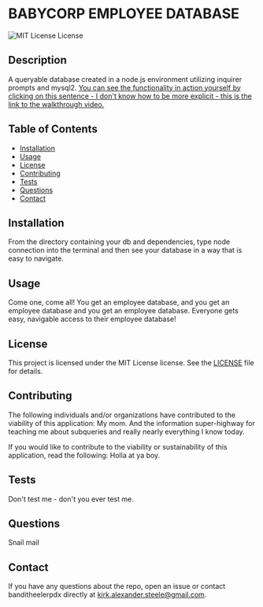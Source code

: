 
# BABYCORP EMPLOYEE DATABASE

![MIT License License](https://img.shields.io/badge/license-MIT%20License-blue.svg)
      
## Description
      
A queryable database created in a node.js environment utilizing inquirer prompts and mysql2. [You can see the functionality in action yourself by clicking on this sentence - I don't know how to be more explicit - this is the link to the walkthrough video.](https://drive.google.com/file/d/1htoKC-G1Ggu3NJ6NoRy3-OrBXzjQZeZS/view)
      
## Table of Contents
      
- [Installation](https://github.com/banditheelerpdx/read-my-node#installation)
- [Usage](https://github.com/banditheelerpdx/read-my-node#usage)
- [License](https://github.com/banditheelerpdx/read-my-node#license)
- [Contributing](https://github.com/banditheelerpdx/read-my-node#contributing)
- [Tests](https://github.com/banditheelerpdx/read-my-node#tests)
- [Questions](https://github.com/banditheelerpdx/read-my-node#questions)
- [Contact](https://github.com/banditheelerpdx/read-my-node#contact)

## Installation
      
From the directory containing your db and dependencies, type node connection into the terminal and then see your database in a way that is easy to navigate.
      
## Usage
      
Come one, come all!  You get an employee database, and you get an employee database and you get an employee database.  Everyone gets easy, navigable access to their employee database!
      
## License
      
This project is licensed under the MIT License license. See the [LICENSE](https://opensource.org/licenses/MIT) file for details.
      
## Contributing
      
The following individuals and/or organizations have contributed to the viability of this application:
My mom.  And the information super-highway for teaching me about subqueries and really nearly everything I know today.

If you would like to contribute to the viability or sustainability of this application, read the following:
Holla at ya boy.
      
## Tests
      
Don't test me - don't you ever test me.
      
## Questions
      
Snail mail
      
## Contact
      
If you have any questions about the repo, open an issue or contact banditheelerpdx directly at kirk.alexander.steele@gmail.com.
      